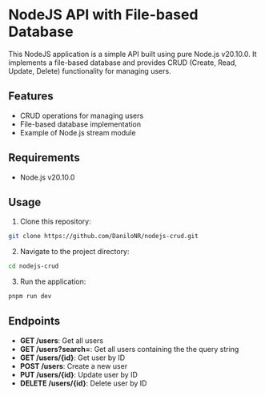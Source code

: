 # NodeJS API with File-based Database

This NodeJS application is a simple API built using pure Node.js v20.10.0. It implements a file-based database and provides CRUD (Create, Read, Update, Delete) functionality for managing users.

## Features

- CRUD operations for managing users
- File-based database implementation
- Example of Node.js stream module

## Requirements

- Node.js v20.10.0

## Usage

1. Clone this repository:

```sh
git clone https://github.com/DaniloNR/nodejs-crud.git
```

2. Navigate to the project directory:

```sh
cd nodejs-crud
```

3. Run the application:

```sh
pnpm run dev
```

## Endpoints

- **GET /users**: Get all users
- **GET /users?search=**: Get all users containing the the query string
- **GET /users/{id}**: Get user by ID
- **POST /users**: Create a new user
- **PUT /users/{id}**: Update user by ID
- **DELETE /users/{id}**: Delete user by ID

